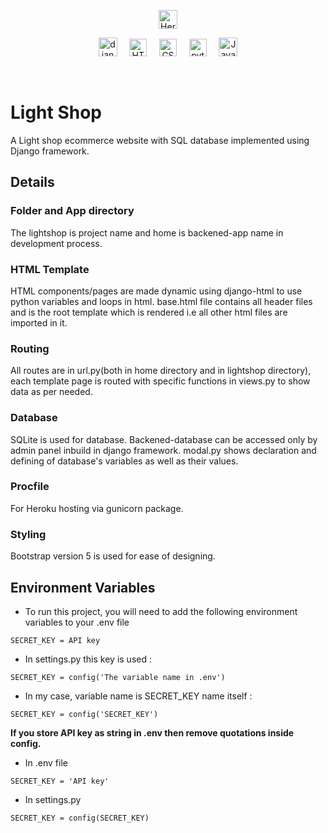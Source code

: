<p align="center">
    <a href="https://www.heroku.com/"><img src="https://img.shields.io/badge/-Heroku Hosted-8C6DB1?style=flat&logo=heroku&logoColor=FFFFFF" alt="Heroku" height="30"></a>
</p>

<p align="center">
    <img src="https://img.shields.io/badge/-Django-1f6E16?style=flat&logo=django&logoColor=000000" alt="django" height="30">
    &nbsp; &nbsp; 
    <img src="https://img.shields.io/badge/-HTML5-E34F26?style=flat&logo=html5&logoColor=white" alt="HTML5" height="28">
    &nbsp; &nbsp; 
    <img src="https://img.shields.io/badge/-CSS3-1572B6?style=flat&logo=css3" alt="CSS" height="28">
    &nbsp; &nbsp; 
    <img src="https://img.shields.io/badge/-python-E9FA2f?style=flat&logo=python&logoColor=000000" alt="python" height="28">
    &nbsp; &nbsp; 
    <img src="https://img.shields.io/badge/-JavaScript-000000?style=flat&logo=javascript" alt="Javascript" height="30">
</p>
&nbsp; 

# Light Shop

A Light shop ecommerce website with SQL database implemented using Django framework.

## Details

### Folder and App directory
The lightshop is project name and home is backened-app name in development process.

### HTML Template
HTML components/pages are made dynamic using django-html to use python variables and loops in html.  base.html file contains all header files and is the root template which is rendered i.e all other html files are imported in it.

### Routing
All routes are in url.py(both in home directory and in lightshop directory), each template page is routed with specific functions in views.py to show data as per needed.

### Database
SQLite is used for database. Backened-database can be accessed only by admin panel inbuild in django framework. modal.py shows declaration and defining of database's variables as well as their values.

### Procfile
For Heroku hosting via gunicorn package.

### Styling
Bootstrap version 5 is used for ease of designing.

## Environment Variables

- To run this project, you will need to add the following environment variables to your .env file

`SECRET_KEY = API key`

- In settings.py this key is used :

`SECRET_KEY = config('The variable name in .env')`

- In my case, variable name is SECRET_KEY name itself :

`SECRET_KEY = config('SECRET_KEY')`

**If you store API key as string in .env then remove quotations inside config.**

- In .env file

`SECRET_KEY = 'API key'`

- In settings.py

`SECRET_KEY = config(SECRET_KEY)`
